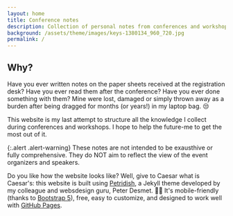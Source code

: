 ```yaml
---
layout: home
title: Conference notes
description: Collection of personal notes from conferences and workshops
background: /assets/theme/images/keys-1380134_960_720.jpg
permalink: /
---
```


## Why?

Have you ever written notes on the paper sheets received at the registration desk? Have you ever read them after the conference? Have you ever done something with them? Mine were lost, damaged or simply thrown away as a burden after being dragged for months (or years!) in my laptop bag. :unamused:

This website is my last attempt to structure all the knowledge I collect during conferences and workshops. I hope to help the future-me to get the most out of it.

{:.alert .alert-warning}
These notes are not intended to be exausthive or fully comprehensive. They do NOT aim to reflect the view of the event organizers and speakers.


Do you like how the website looks like? Well, give to Caesar what is Caesar's: this website is built using [Petridish](https://github.com/peterdesmet/petridish), a Jekyll theme developed by my colleague and websdesign guru, Peter Desmet. 👩‍🔬 It's mobile-friendly (thanks to [Bootstrap 5](https://getbootstrap.com/docs/5.1/)), free, easy to customize, and designed to work well with [GitHub Pages](https://pages.github.com/).



